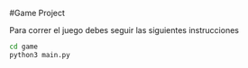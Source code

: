 #Game Project

Para correr el juego debes seguir las siguientes instrucciones

```sh
cd game
python3 main.py
```



